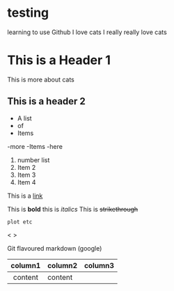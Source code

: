 # testing
learning to use Github
I love cats
I really really love cats

# This is a Header 1

This is more about cats

## This is a header 2

* A list
* of
* Items

-more
-Items
-here

1. number list
2. Item 2
3. Item 3
1. Item 4

This is a [link](https://otago.ac.nz)

This is **bold** this is *italics* This is ~~strikethrough~~

```
plot etc
```
< >

Git flavoured markdown (google)

|column1|column2|column3|
|:------:|:-----|------:|
|content | content   |
